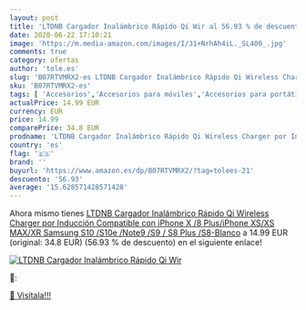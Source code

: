 ```yaml
---
layout: post
title: 'LTDNB Cargador Inalámbrico Rápido Qi Wir al 56.93 % de descuento'
date: 2020-06-22 17:10:21
image: 'https://m.media-amazon.com/images/I/31+NrhAh4iL._SL400_.jpg'
comments: true
category: ofertas
author: 'tole.es'
slug: 'B07RTVMRX2-es LTDNB Cargador Inalámbrico Rápido Qi Wireless Charger por...'
sku: 'B07RTVMRX2-es'
tags: [ 'Accesorios','Accesorios para móviles','Accesorios para portátiles y netbooks','Cargadores y adaptadores para portátiles y netbooks','Cargadores y bases de carga para portátiles y netbooks','Comunicación móvil y accesorios','Electrónica','Fundas y carcasas para teléfonos móviles','Informática','Móviles','Móviles y smartphones libres','iphone', ]
actualPrice: 14.99 EUR
currency: EUR
price: 14.99
comparePrice: 34.8 EUR
prodname: 'LTDNB Cargador Inalámbrico Rápido Qi Wireless Charger por Inducción Compatible con iPhone X /8 Plus/iPhone XS/XS MAX/XR  Samsung S10 /S10e /Note9 /S9 / S8 Plus /S8-Blanco'
country: 'es'
flag: '🇪🇸'
brand: ''
buyurl: 'https://www.amazon.es/dp/B07RTVMRX2/?tag=tolees-21'
descuento: '56.93'
average: '15.628571428571428'
---
```


Ahora mismo tienes [LTDNB Cargador Inalámbrico Rápido Qi Wireless Charger por Inducción Compatible con iPhone X /8 Plus/iPhone XS/XS MAX/XR  Samsung S10 /S10e /Note9 /S9 / S8 Plus /S8-Blanco](https://www.amazon.es/dp/B07RTVMRX2/?tag=tolees-21) a 14.99 EUR (original: 34.8 EUR) (56.93 %  de descuento) en el siguiente enlace!

[![LTDNB Cargador Inalámbrico Rápido Qi Wir](https://m.media-amazon.com/images/I/31+NrhAh4iL._SL400_.jpg)](https://www.amazon.es/dp/B07RTVMRX2/?tag=tolees-21)

🔎:


[🛒 Visítala!!!](https://www.amazon.es/dp/B07RTVMRX2/?tag=tolees-21)
